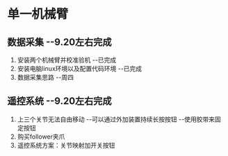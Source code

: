 # 单一机械臂
## 数据采集 --9.20左右完成
1. 安装两个机械臂并校准验机   --已完成
2. 安装电脑linux环境以及配置代码环境    --已完成
3. 数据采集思路 --周四
## 遥控系统 --9.20左右完成
1. 上三个关节无法自由移动  --可以通过外加装置持续长按按钮 --使用胶带来固定按钮
2. 购买follower夹爪
3. 遥控系统方案：关节映射加开关按钮
